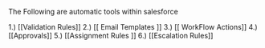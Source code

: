 The Following are automatic tools within salesforce






1.) [[Validation Rules]]
2.) [[ Email Templates ]]
3.) [[ WorkFlow Actions]]
4.) [[Approvals]]
5.) [[Assignment Rules ]] 
6.) [[Escalation Rules]]
